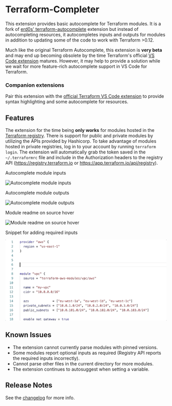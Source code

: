 # Terraform-Completer

This extension provides basic autocomplete for Terraform modules. It is a fork of [erd0s' terraform-autocomplete](https://github.com/erd0s/terraform-autocomplete) extension but instead of autocompleting resources, it autocompletes inputs and outputs for modules in addition to updating some of the code to work with Terraform >0.12.

Much like the original Terraform Autocomplete, this extension is **very beta** and may end up becoming obsolete by the time Terraform's official [VS Code extension](https://github.com/hashicorp/vscode-terraform) matures. However, it may help to provide a solution while we wait for more feature-rich autocomplete support in VS Code for Terraform.

### Companion extensions

Pair this extension with the [official Terraform VS Code extension]((https://github.com/hashicorp/vscode-terraform)) to provide syntax highlighting and some autocomplete for resources.

## Features

The extension for the time being **only works** for modules hosted in the [Terraform registry](https://registry.terraform.io/). There is support for public and private modules by utilizing the APIs provided by Hashicorp. To take advantage of modules hosted in private registries, log in to your account by running `terraform login`. The extension will automatically grab the token saved in the `~/.terraformrc` file and include in the Authorization headers to the registry API (https://registry.terraform.io or https://app.terraform.io/api/registry).

Autocomplete module inputs

![Autocomplete module inputs](docs/1.gif)

Autocomplete module outputs

![Autocomplete module outputs](docs/2.gif)

Module readme on source hover

![Module readme on source hover](docs/3.gif)

Snippet for adding required inputs

![Snippet for adding required inputs](docs/4.gif)


## Known Issues

- The extension cannot currently parse modules with pinned versions.
- Some modules report optional inputs as required (Registry API reports the required inputs incorrectly).
- Cannot parse other files in the current directory for more modules.
- The extension continues to autosuggest when setting a variable.

## Release Notes

See the [changelog](CHANGELOG.md) for more info.